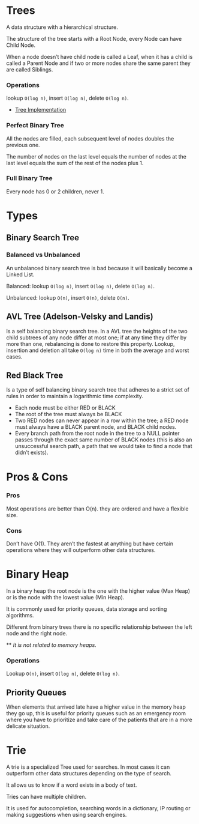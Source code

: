 # Trees

A data structure with a hierarchical structure.

The structure of the tree starts with a Root Node, every Node can have Child Node.

When a node doesn’t have child node is called a Leaf, when it has a child is called a Parent Node and if two or more nodes share the same parent they are called Siblings.

### Operations

lookup `O(log n)`, insert `O(log n)`, delete `O(log n)`.

- [Tree Implementation](tree.js)

### Perfect Binary Tree

All the nodes are filled, each subsequent level of nodes doubles the previous one.

The number of nodes on the last level equals the number of nodes at the last level equals the sum of the rest of the nodes plus 1.

### Full Binary Tree

Every node has 0 or 2 children, never 1.

# Types

## Binary Search Tree

### Balanced vs Unbalanced

An unbalanced binary search tree is bad because it will basically become a Linked List.

Balanced: lookup `O(log n)`, insert `O(log n)`, delete `O(log n)`.

Unbalanced: lookup `O(n)`, insert `O(n)`, delete `O(n)`.

## AVL Tree (Adelson-Velsky and Landis)

Is a self balancing binary search tree. In a AVL tree the heights of the two child subtrees of any node differ at most one; if at any time they differ by more than one, rebalancing is done to restore this property. Lookup, insertion and deletion all take `O(log n)` time in both the average and worst cases.

## Red Black Tree

Is a type of self balancing binary search tree that adheres to a strict set of rules in order to maintain a logarithmic time complexity.

- Each node must be either RED or BLACK
- The root of the tree must always be BLACK
- Two RED nodes can never appear in a row within the tree; a RED node must always have a BLACK parent node, and BLACK child nodes.
- Every branch path from the root node in the tree to a NULL pointer passes through the exact same number of BLACK nodes (this is also an unsuccessful search path, a path that we would take to find a node that didn’t exists).

# Pros & Cons

### Pros

Most operations are better than O(n). they are ordered and have a flexible size.

### Cons

Don’t have O(1). They aren’t the fastest at anything but have certain operations where they will outperform other data structures.

# Binary Heap

In a binary heap the root node is the one with the higher value (Max Heap) or is the node with the lowest value (Min Heap).

It is commonly used for priority queues, data storage and sorting algorithms.

Different from binary trees there is no specific relationship between the left node and the right node.

\*\* _It is not related to memory heaps._

### Operations

Lookup `O(n)`, insert `O(log n)`, delete `O(log n)`.

## Priority Queues

When elements that arrived late have a higher value in the memory heap they go up, this is useful for priority queues such as an emergency room where you have to prioritize and take care of the patients that are in a more delicate situation.

# Trie

A trie is a specialized Tree used for searches. In most cases it can outperform other data structures depending on the type of search.

It allows us to know if a word exists in a body of text.

Tries can have multiple children.

It is used for autocompletion, searching words in a dictionary, IP routing or making suggestions when using search engines.
